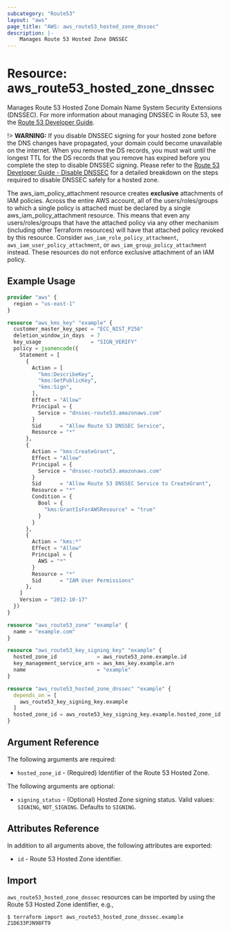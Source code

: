 ```yaml
---
subcategory: "Route53"
layout: "aws"
page_title: "AWS: aws_route53_hosted_zone_dnssec"
description: |-
    Manages Route 53 Hosted Zone DNSSEC
---
```


# Resource: aws_route53_hosted_zone_dnssec

Manages Route 53 Hosted Zone Domain Name System Security Extensions (DNSSEC). For more information about managing DNSSEC in Route 53, see the [Route 53 Developer Guide](https://docs.aws.amazon.com/Route53/latest/DeveloperGuide/dns-configuring-dnssec.html).

!> **WARNING:** If you disable DNSSEC signing for your hosted zone before the DNS changes have propagated, your domain could become unavailable on the internet. When you remove the DS records, you must wait until the longest TTL for the DS records that you remove has expired before you complete the step to disable DNSSEC signing. Please refer to the [Route 53 Developer Guide - Disable DNSSEC](https://docs.aws.amazon.com/Route53/latest/DeveloperGuide/dns-configuring-dnssec-disable.html) for a detailed breakdown on the steps required to disable DNSSEC safely for a hosted zone.

 The aws_iam_policy_attachment resource creates **exclusive** attachments of IAM policies. Across the entire AWS account, all of the users/roles/groups to which a single policy is attached must be declared by a single aws_iam_policy_attachment resource. This means that even any users/roles/groups that have the attached policy via any other mechanism (including other Terraform resources) will have that attached policy revoked by this resource. Consider `aws_iam_role_policy_attachment`, `aws_iam_user_policy_attachment`, or `aws_iam_group_policy_attachment` instead. These resources do not enforce exclusive attachment of an IAM policy.

## Example Usage

```terraform
provider "aws" {
  region = "us-east-1"
}

resource "aws_kms_key" "example" {
  customer_master_key_spec = "ECC_NIST_P256"
  deletion_window_in_days  = 7
  key_usage                = "SIGN_VERIFY"
  policy = jsonencode({
    Statement = [
      {
        Action = [
          "kms:DescribeKey",
          "kms:GetPublicKey",
          "kms:Sign",
        ],
        Effect = "Allow"
        Principal = {
          Service = "dnssec-route53.amazonaws.com"
        }
        Sid      = "Allow Route 53 DNSSEC Service",
        Resource = "*"
      },
      {
        Action = "kms:CreateGrant",
        Effect = "Allow"
        Principal = {
          Service = "dnssec-route53.amazonaws.com"
        }
        Sid      = "Allow Route 53 DNSSEC Service to CreateGrant",
        Resource = "*"
        Condition = {
          Bool = {
            "kms:GrantIsForAWSResource" = "true"
          }
        }
      },
      {
        Action = "kms:*"
        Effect = "Allow"
        Principal = {
          AWS = "*"
        }
        Resource = "*"
        Sid      = "IAM User Permissions"
      },
    ]
    Version = "2012-10-17"
  })
}

resource "aws_route53_zone" "example" {
  name = "example.com"
}

resource "aws_route53_key_signing_key" "example" {
  hosted_zone_id             = aws_route53_zone.example.id
  key_management_service_arn = aws_kms_key.example.arn
  name                       = "example"
}

resource "aws_route53_hosted_zone_dnssec" "example" {
  depends_on = [
    aws_route53_key_signing_key.example
  ]
  hosted_zone_id = aws_route53_key_signing_key.example.hosted_zone_id
}
```

## Argument Reference

The following arguments are required:

* `hosted_zone_id` - (Required) Identifier of the Route 53 Hosted Zone.

The following arguments are optional:

* `signing_status` - (Optional) Hosted Zone signing status. Valid values: `SIGNING`, `NOT_SIGNING`. Defaults to `SIGNING`.

## Attributes Reference

In addition to all arguments above, the following attributes are exported:

* `id` - Route 53 Hosted Zone identifier.

## Import

`aws_route53_hosted_zone_dnssec` resources can be imported by using the Route 53 Hosted Zone identifier, e.g.,

```
$ terraform import aws_route53_hosted_zone_dnssec.example Z1D633PJN98FT9
```
